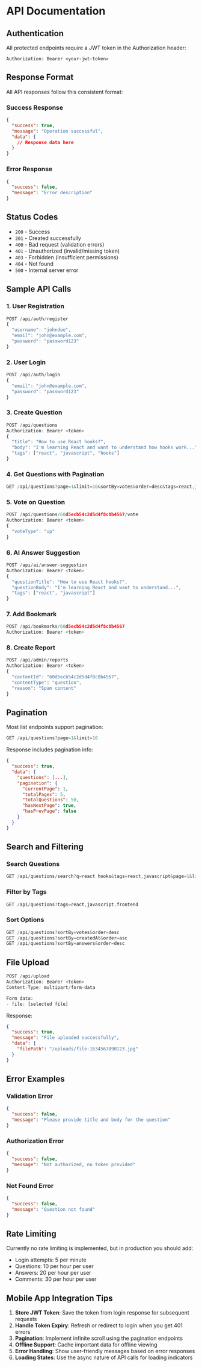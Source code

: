 # API Documentation

## Authentication

All protected endpoints require a JWT token in the Authorization header:
```
Authorization: Bearer <your-jwt-token>
```

## Response Format

All API responses follow this consistent format:

### Success Response
```json
{
  "success": true,
  "message": "Operation successful",
  "data": {
    // Response data here
  }
}
```

### Error Response
```json
{
  "success": false,
  "message": "Error description"
}
```

## Status Codes

- `200` - Success
- `201` - Created successfully
- `400` - Bad request (validation errors)
- `401` - Unauthorized (invalid/missing token)
- `403` - Forbidden (insufficient permissions)
- `404` - Not found
- `500` - Internal server error

## Sample API Calls

### 1. User Registration
```javascript
POST /api/auth/register
{
  "username": "johndoe",
  "email": "john@example.com",
  "password": "password123"
}
```

### 2. User Login
```javascript
POST /api/auth/login
{
  "email": "john@example.com",
  "password": "password123"
}
```

### 3. Create Question
```javascript
POST /api/questions
Authorization: Bearer <token>
{
  "title": "How to use React hooks?",
  "body": "I'm learning React and want to understand how hooks work...",
  "tags": ["react", "javascript", "hooks"]
}
```

### 4. Get Questions with Pagination
```javascript
GET /api/questions?page=1&limit=10&sortBy=votes&order=desc&tags=react,javascript
```

### 5. Vote on Question
```javascript
POST /api/questions/60d5ecb54c2d5d4f8c8b4567/vote
Authorization: Bearer <token>
{
  "voteType": "up"
}
```

### 6. AI Answer Suggestion
```javascript
POST /api/ai/answer-suggestion
Authorization: Bearer <token>
{
  "questionTitle": "How to use React hooks?",
  "questionBody": "I'm learning React and want to understand...",
  "tags": ["react", "javascript"]
}
```

### 7. Add Bookmark
```javascript
POST /api/bookmarks/60d5ecb54c2d5d4f8c8b4567
Authorization: Bearer <token>
```

### 8. Create Report
```javascript
POST /api/admin/reports
Authorization: Bearer <token>
{
  "contentId": "60d5ecb54c2d5d4f8c8b4567",
  "contentType": "question",
  "reason": "Spam content"
}
```

## Pagination

Most list endpoints support pagination:

```javascript
GET /api/questions?page=1&limit=10
```

Response includes pagination info:
```json
{
  "success": true,
  "data": {
    "questions": [...],
    "pagination": {
      "currentPage": 1,
      "totalPages": 5,
      "totalQuestions": 50,
      "hasNextPage": true,
      "hasPrevPage": false
    }
  }
}
```

## Search and Filtering

### Search Questions
```javascript
GET /api/questions/search?q=react hooks&tags=react,javascript&page=1&limit=10
```

### Filter by Tags
```javascript
GET /api/questions?tags=react,javascript,frontend
```

### Sort Options
```javascript
GET /api/questions?sortBy=votes&order=desc
GET /api/questions?sortBy=createdAt&order=asc
GET /api/questions?sortBy=answers&order=desc
```

## File Upload

```javascript
POST /api/upload
Authorization: Bearer <token>
Content-Type: multipart/form-data

Form data:
- file: [selected file]
```

Response:
```json
{
  "success": true,
  "message": "File uploaded successfully",
  "data": {
    "filePath": "/uploads/file-1634567890123.jpg"
  }
}
```

## Error Examples

### Validation Error
```json
{
  "success": false,
  "message": "Please provide title and body for the question"
}
```

### Authorization Error
```json
{
  "success": false,
  "message": "Not authorized, no token provided"
}
```

### Not Found Error
```json
{
  "success": false,
  "message": "Question not found"
}
```

## Rate Limiting

Currently no rate limiting is implemented, but in production you should add:
- Login attempts: 5 per minute
- Questions: 10 per hour per user
- Answers: 20 per hour per user
- Comments: 30 per hour per user

## Mobile App Integration Tips

1. **Store JWT Token**: Save the token from login response for subsequent requests
2. **Handle Token Expiry**: Refresh or redirect to login when you get 401 errors
3. **Pagination**: Implement infinite scroll using the pagination endpoints
4. **Offline Support**: Cache important data for offline viewing
5. **Error Handling**: Show user-friendly messages based on error responses
6. **Loading States**: Use the async nature of API calls for loading indicators
